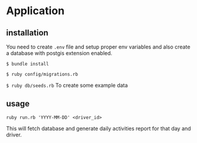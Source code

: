 # Application

## installation

You need to create `.env` file and setup proper env variables and also create a database with postgis extension enabled.

`$ bundle install`

`$ ruby config/migrations.rb`

`$ ruby db/seeds.rb` To create some example data

## usage

`ruby run.rb 'YYYY-MM-DD' <driver_id>`

This will fetch database and generate daily activities report for that
day and driver.
